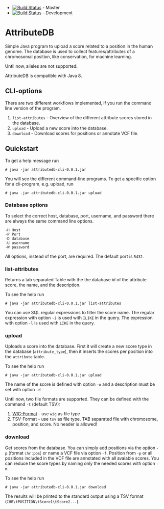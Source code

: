 * [![Build Status](https://travis-ci.org/visze/attributedb.svg?branch=master)](https://travis-ci.org/visze/attributedb) - Master 
* [![Build Status](https://travis-ci.org/visze/attributedb.svg?branch=development)](https://travis-ci.org/visze/attributedb) - Development

# AttributeDB


Simple Java program to upload a score related to a position in the human genome. The database is used to collect features/attributes of a chromosomal position, like conservation, for machine learning.

Until now, alleles are not supported. 

AttributeDB is compatible with Java 8.

## CLI-options

There are two different workflows implemented, if you run the command line version of the program.

1. `list-attributes` - Overview of the different attribute scores stored in the database. 
2. `upload` - Upload a new score into the database.
2. `download` - Download scores for positions or annotate VCF file. 

## Quickstart

To get a help message run
```
# java -jar attributedb-cli-0.0.1.jar
```
You will see the different command-line programs. To get a specific option for a cli-program, e.g. upload, run
```
# java -jar attributedb-cli-0.0.1.jar upload
```
 
### Database options

To select the correct host, database, port, username, and password there are always the same command line options.
```
-H Host 
-P Port
-D database
-U username
-W password
``` 

All options, instead of the port, are required. The default port is `5432`. 

### list-attributes

Returns a tab separated Table with the the database id of the attribute score, the name, and the description.

To see the help run 
```
# java -jar attributedb-cli-0.0.1.jar list-attributes
```

You can use SQL regular expressions to  filter the score name. The regular expression with option `-i` is used with `ILIKE` in the query. The expression with option `-l` is used with `LIKE` in the query. 


### upload

Uploads a score into the database. First it will create a new score type in the database (`attribute_type`), then it inserts the scores per position into the `attribute` table.

To see the help run 
```
# java -jar attributedb-cli-0.0.1.jar upload
```
The name of the score is defined with option `-n` and a description must be set with option `-d`

Until now, two file formats are supported. They can be defined with the command `-t` (default TSV):

1. [WIG-Format](http://genome.ucsc.edu/goldenpath/help/wiggle.html) - use `wig` as file type
2. TSV-Format - use `tsv` as file type. TAB separated file with chromosome, position, and score. No header is allowed!

### download

Get scores from the database. You can simply add positions via the option `-p` (format `chr:pos`) or name a VCF file via option `-f`. Position from `-p` or all positions included in the VCF file are annotated with all avaiable scores. You can reduce the score types by naming only the needed scores with option `-n`.

To see the help run 
```
# java -jar attributedb-cli-0.0.1.jar download
```
The results will be printed to the standard output using a TSV format (`CHR\tPOSITION\tScore1\tScore2...`).
